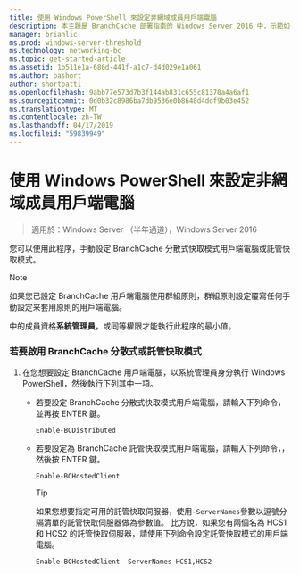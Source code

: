 ```yaml
---
title: 使用 Windows PowerShell 來設定非網域成員用戶端電腦
description: 本主題是 BranchCache 部署指南的 Windows Server 2016 中，示範如何以最佳化 WAN 頻寬使用量，在分公司的分散式和裝載式快取模式部署 BranchCache 的一部分
manager: brianlic
ms.prod: windows-server-threshold
ms.technology: networking-bc
ms.topic: get-started-article
ms.assetid: 1b511e1a-686d-441f-a1c7-d4d029e1a061
ms.author: pashort
author: shortpatti
ms.openlocfilehash: 9abb77e573d7b3f144ab831c655c81370a4a6af1
ms.sourcegitcommit: 0d0b32c8986ba7db9536e0b8648d4ddf9b03e452
ms.translationtype: MT
ms.contentlocale: zh-TW
ms.lasthandoff: 04/17/2019
ms.locfileid: "59839949"
---
```

# <a name="use-windows-powershell-to-configure-non-domain-member-client-computers"></a>使用 Windows PowerShell 來設定非網域成員用戶端電腦

>適用於：Windows Server （半年通道），Windows Server 2016

您可以使用此程序，手動設定 BranchCache 分散式快取模式用戶端電腦或託管快取模式。  
  
> [!NOTE]  
> 如果您已設定 BranchCache 用戶端電腦使用群組原則，群組原則設定覆寫任何手動設定来套用原則的用戶端電腦。  
  
中的成員資格**系統管理員**，或同等權限才能執行此程序的最小值。  
  
### <a name="to-enable-branchcache-distributed-or-hosted-cache-mode"></a>若要啟用 BranchCache 分散式或託管快取模式  
  
1.  在您想要設定 BranchCache 用戶端電腦，以系統管理員身分執行 Windows PowerShell，然後執行下列其中一項。  
  
    -   若要設定 BranchCache 分散式快取模式用戶端電腦，請輸入下列命令，並再按 ENTER 鍵。  
  
        `Enable-BCDistributed`  
  
    -   若要設定為 BranchCache 託管快取模式用戶端電腦，請輸入下列命令，，然後按 ENTER 鍵。  
  
        `Enable-BCHostedClient`  
  
        > [!TIP]  
        > 如果您想要指定可用的託管快取伺服器，使用`-ServerNames`參數以逗號分隔清單的託管快取伺服器做為參數值。 比方說，如果您有兩個名為 HCS1 和 HCS2 的託管快取伺服器，請使用下列命令設定託管快取模式的用戶端電腦。  
        >   
        > `Enable-BCHostedClient -ServerNames HCS1,HCS2`  
  


